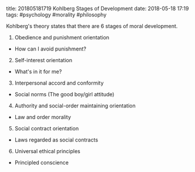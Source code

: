 title: 201805181719 Kohlberg Stages of Development
date: 2018-05-18 17:19
tags: #psychology #morality #philosophy

Kohlberg's theory states that there are 6 stages of moral development. 

1. Obedience and punishment orientation
+ How can I avoid punishment?

2. Self-interest orientation
+ What's in it for me?

3. Interpersonal accord and conformity
+ Social norms (The good boy/girl attitude)

4. Authority and social-order maintaining orientation
+ Law and order morality

5. Social contract orientation
+ Laws regarded as social contracts

6. Universal ethical principles
+ Principled conscience